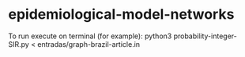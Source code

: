 # epidemiological-model-networks
To run execute on terminal (for example): python3 probability-integer-SIR.py < entradas/graph-brazil-article.in
